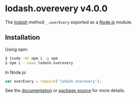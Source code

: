 # lodash.overevery v4.0.0

The [lodash](https://lodash.com/) method `_.overEvery` exported as a [Node.js](https://nodejs.org/) module.

## Installation

Using npm:
```bash
$ {sudo -H} npm i -g npm
$ npm i --save lodash.overevery
```

In Node.js:
```js
var overEvery = require('lodash.overevery');
```

See the [documentation](https://lodash.com/docs#overEvery) or [package source](https://github.com/lodash/lodash/blob/4.0.0-npm-packages/lodash.overevery) for more details.
